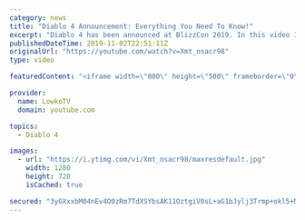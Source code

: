 ```yaml
---
category: news
title: "Diablo 4 Announcement: Everything You Need To Know!"
excerpt: "Diablo 4 has been announced at BlizzCon 2019. In this video I go over everything you need to know about this upcoming Blizzard Entertainment game."
publishedDateTime: 2019-11-02T22:51:11Z
originalUrl: "https://youtube.com/watch?v=Xmt_nsacr98"
type: video

featuredContent: "<iframe width=\"800\" height=\"500\" frameborder=\"0\" src=\"https://www.youtube.com/embed/Xmt_nsacr98\" allow=\"accelerometer; autoplay; encrypted-media; gyroscope; picture-in-picture\" allowfullscreen></iframe>"

provider:
  name: LowkoTV
  domain: youtube.com

topics:
  - Diablo 4

images:
  - url: "https://i.ytimg.com/vi/Xmt_nsacr98/maxresdefault.jpg"
    width: 1280
    height: 720
    isCached: true

secured: "3yGXxxbM04nEv4O0zRm7TdXSYbsAK11OztgiV0sL+aG1bJylj3Trmp+okl5+MteoqAgpkPvUjZNkNkwAU7cZ+agwxKiHnS/u0awIfHUoqAn19YKyFcO1e6AL0BKHBzUW5FrKpDqUeTZOSnWFXYa7voYd1UcVJ2f6L3R7gpxDWP4GujABQvnZF14qzMFVsIOpLOIeMlmdjrBQZ3JvNo2KZBl2Bv5bkyILccSJ3gIpFmt5eWWcKGJBEW0kvbJhmQZZsETHMlID+vDfpU5rDHI4A4RtPOshdpg+VfT9Xo2G05/fMWAIR1xT4Z6qw1CyNrwe5qEmg7byTP3mVjHagf8WRpw9f5AUE5xJYEmIYEEK3XnI5/nYfJSomBMMJvv2ZKjbk2e+C/eJwicQLHpWzGsSUCE2t1XgIHlGnqntdrhtjCu3DBVIZSSPlWhzVn7VuS9T;neZy27NtJluwuRlCK9D+Wg=="
---
```


